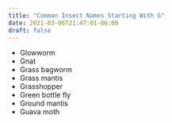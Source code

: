 ```yaml
---
title: "Common Insect Names Starting With G"
date: 2021-03-06T21:47:01-06:00
draft: false
---
```


- Glowworm
- Gnat
- Grass bagworm
- Grass mantis
- Grasshopper
- Green bottle fly
- Ground mantis
- Guava moth

